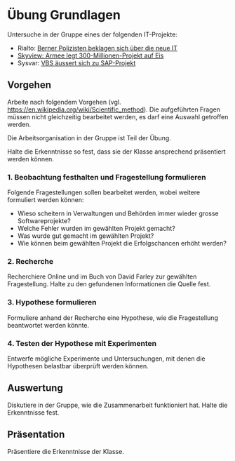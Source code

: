 # Übung Grundlagen

Untersuche in der Gruppe eines der folgenden IT-Projekte:

- Rialto: [Berner Polizisten beklagen sich über die neue IT](https://www.inside-it.ch/berner-polizisten-beklagen-sich-ueber-die-neue-it-20220722)
- [Skyview: Armee legt 300-Millionen-Projekt auf Eis](https://www.inside-it.ch/skyview-armee-legt-300-millionen-projekt-auf-eis-20241010)
- Sysvar: [VBS äussert sich zu SAP-Projekt](https://www.inside-it.ch/vbs-aeussert-sich-zu-sap-projekt-erp-sysvar-20241025)

## Vorgehen

Arbeite nach folgendem Vorgehen (vgl. https://en.wikipedia.org/wiki/Scientific_method). Die aufgeführten Fragen 
müssen nicht gleichzeitig bearbeitet werden, es darf eine Auswahl getroffen werden.

Die Arbeitsorganisation in der Gruppe ist Teil der Übung.

Halte die Erkenntnisse so fest, dass sie der Klasse ansprechend präsentiert werden können.

### 1. **Beobachtung** festhalten und **Fragestellung** formulieren

Folgende Fragestellungen sollen bearbeitet werden, wobei weitere formuliert werden können:

- Wieso scheitern in Verwaltungen und Behörden immer wieder grosse Softwareprojekte?
- Welche Fehler wurden im gewählten Projekt gemacht?
- Was wurde gut gemacht im gewählten Projekt?
- Wie können beim gewählten Projekt die Erfolgschancen erhöht werden?

### 2. **Recherche**

Recherchiere Online und im Buch von David Farley zur gewählten Fragestellung. Halte zu den gefundenen Informationen 
die Quelle fest.

### 3. **Hypothese** formulieren

Formuliere anhand der Recherche eine Hypothese, wie die Fragestellung beantwortet werden könnte.

### 4. **Testen** der Hypothese mit **Experimenten**

Entwerfe mögliche Experimente und Untersuchungen, mit denen die Hypothesen belastbar überprüft werden können.

## Auswertung

Diskutiere in der Gruppe, wie die Zusammenarbeit funktioniert hat. Halte die Erkenntnisse fest.

## Präsentation

Präsentiere die Erkenntnisse der Klasse.

